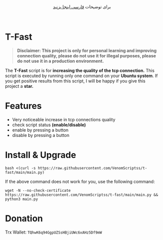 <div align="center">
برای توضیحات <a href="https://github.com/VenomScriptss/t-fast/main/README_FA.md"> فارسی اینجا بزنید </a>
</div>
<br><br>

# T-Fast

> **Disclaimer: This project is only for personal learning and improving connection quality, please do not use it for illegal purposes, please do not use it in a production environment.**


The **T-Fast** script is for **increasing the quality of the tcp connection.**
This script is executed by running only one command on your **Ubuntu system**.
If you get positive results from this script, I will be happy if you give this project a **star.**




# Features

- Very noticeable increase in tcp connections quality
- check script status **(enable/disable)**
- enable by pressing a button
- disable by pressing a button

# Install & Upgrade

```
bash <(curl -s https://raw.githubusercontent.com/VenomScriptss/t-fast/main/main.py)
```
If the above command does not work for you, use the following command:
```
wget -N --no-check-certificate https://raw.githubusercontent.com/VenomScriptss/t-fast/main/main.py && python3 main.py
```

# Donation
 Trx Wallet: `TQhwK6q94GgpUZSsHBjiUWc6xAHz5Df9mW`
